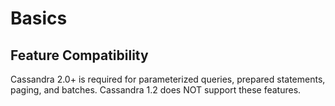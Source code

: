 # Basics

## Feature Compatibility

Cassandra 2.0+ is required for parameterized queries, prepared statements, paging, and batches. Cassandra 1.2 does NOT support these features.
